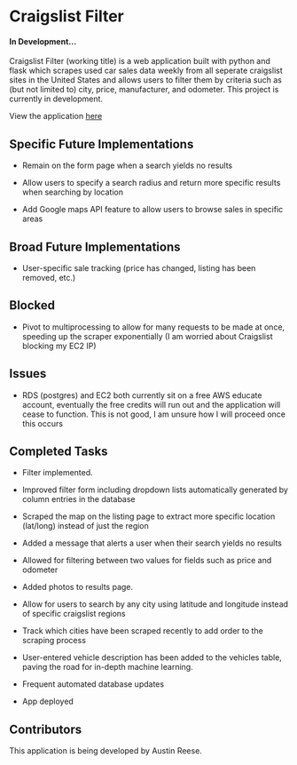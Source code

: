 # Craigslist Filter
#### In Development...

Craigslist Filter (working title) is a web application built with python and flask which scrapes used car sales data weekly from all seperate craigslist sites in the United States and allows users to filter them by criteria such as (but not limited to) city, price, manufacturer, and odometer. This project is currently in development.

View the application [here](https://craigslist-filter.herokuapp.com/)

## Specific Future Implementations

* Remain on the form page when a search yields no results

* Allow users to specify a search radius and return more specific results when searching by location

* Add Google maps API feature to allow users to browse sales in specific areas

## Broad Future Implementations

* User-specific sale tracking (price has changed, listing has been removed, etc.)

## Blocked

* Pivot to multiprocessing to allow for many requests to be made at once, speeding up the scraper exponentially (I am worried about Craigslist blocking my EC2 IP)

## Issues

* RDS (postgres) and EC2 both currently sit on a free AWS educate account, eventually the free credits will run out and the application will cease to function. This is not good, I am unsure how I will proceed once this occurs

## Completed Tasks

* Filter implemented.

* Improved filter form including dropdown lists automatically generated by column entries in the database

* Scraped the map on the listing page to extract more specific location (lat/long) instead of just the region

* Added a message that alerts a user when their search yields no results

* Allowed for filtering between two values for fields such as price and odometer

* Added photos to results page.

* Allow for users to search by any city using latitude and longitude instead of specific craigslist regions

* Track which cities have been scraped recently to add order to the scraping process

* User-entered vehicle description has been added to the vehicles table, paving the road for in-depth machine learning.

* Frequent automated database updates

* App deployed

## Contributors

This application is being developed by Austin Reese.
